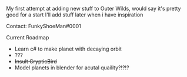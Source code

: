 My first attempt at adding new stuff to Outer Wilds, would say it's pretty good for a start
I'll add stuff later when i have inspiration

Contact: FunkyShoeMan#0001

Current Roadmap
- Learn c# to make planet with decaying orbit
- ???
- ~~Insult CrypticBird~~
- Model planets in blender for acutal quaility?!?!?
